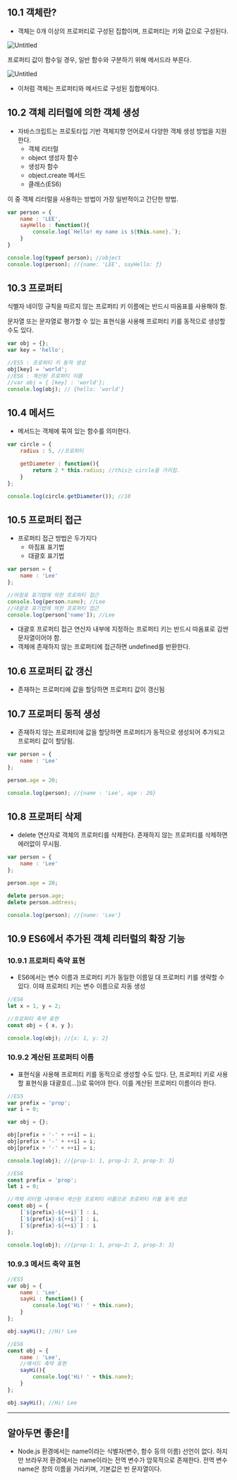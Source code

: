 ## 10.1 객체란?

- 객체는 0개 이상의 프로퍼티로 구성된 집합이며, 프로퍼티는 키와 값으로 구성된다.

![Untitled](https://s3-us-west-2.amazonaws.com/secure.notion-static.com/dae1a0a4-f7af-4088-aa2a-7ee6b9346b40/Untitled.png)

프로퍼티 값이 함수일 경우, 일반 함수와 구분하기 위해 메서드라 부른다.

![Untitled](https://s3-us-west-2.amazonaws.com/secure.notion-static.com/8549d28e-1859-4476-b0c0-b979864d78a5/Untitled.png)

- 이처럼 객체는 프로퍼티와 메서드로 구성된 집합체이다.

## 10.2 객체 리터럴에 의한 객체 생성

- 자바스크립트는 프로토타입 기반 객체지향 언어로서 다양한 객체 생성 방법을 지원한다.
    - 객체 리터럴
    - object 생성자 함수
    - 생성자 함수
    - object.create 메서드
    - 클래스(ES6)

이 중 객체 리터럴을 사용하는 방법이 가장 일반적이고 간단한 방법.

```jsx
var person = {
	name : 'LEE',
	sayHello : function(){
		console.log(`Hello! my name is ${this.name}.`);
	}
}

console.log(typeof person); //object
console.log(person); //{name: 'LEE', sayHello: ƒ}
```

## 10.3 프로퍼티

식별자 네이밍 규칙을 따르지 않는 프로퍼티 키 이름에는 반드시 따옴표를 사용해야 함.

문자열 또는 문자열로 평가할 수 있는 표현식을 사용해 프로퍼티 키를 동적으로 생성할 수도 있다.

```jsx
var obj = {};
var key = 'hello';

//ES5 : 프로퍼티 키 동적 생성
obj[key] = 'world';
//ES6 : 계산된 프로퍼티 이름
//var obj = { [key] : 'world'};
console.log(obj); // {hello: 'world'}
```

## 10.4 메서드

- 메서드는 객체에 묶여 있는 함수를 의미한다.

```jsx
var circle = {
	radius : 5, //프로퍼티

	getDiameter : function(){
		return 2 * this.radius; //this는 circle을 가리킴.
	}
};

console.log(circle.getDiameter()); //10
```

## 10.5 프로퍼티 접근

- 프로퍼티 접근 방법은 두가지다
    - 마침표 표기법
    - 대괄호 표기법

```jsx
var person = {
	name : 'Lee'
};

//마침표 표기법에 의한 프로퍼티 접근
console.log(person.name); //Lee
//대괄호 표기법에 의한 프로퍼티 접근
console.log(person['name']); //Lee
```

- 대괄호 프로퍼티 접근 연산자 내부에 지정하는 프로퍼티 키는 반드시 따옴표로 감싼 문자열이어야 함.
- 객체에 존재하지 않는 프로퍼티에 접근하면 undefined를 반환한다.

## 10.6 프로퍼티 값 갱신

- 존재하는 프로퍼티에 값을 할당하면 프로퍼티 값이 갱신됨

## 10.7 프로퍼티 동적 생성

- 존재하지 않는 프로퍼티에 값을 할당하면 프로퍼티가 동적으로 생성되어 추가되고 프로퍼티 값이 할당됨.

```jsx
var person = {
	name : 'Lee'
};

person.age = 20;

console.log(person); //{name : 'Lee', age : 20}
```

## 10.8 프로퍼티 삭제

- delete 연산자로 객체의 프로퍼티를 삭제한다. 존재하지 않는 프로퍼티를 삭제하면 에러없이 무시됨.

```jsx
var person = {
	name : 'Lee'
};

person.age = 20;

delete person.age;
delete person.address;

console.log(person); //{name: 'Lee'}
```

## 10.9 ES6에서 추가된 객체 리터럴의 확장 기능

### 10.9.1 프로퍼티 축약 표현

- ES6에서는 변수 이름과 프로퍼티 키가 동일한 이름일 대 프로퍼티 키를 생략할 수 있다. 이때 프로퍼티 키는 변수 이름으로 자동 생성

```jsx
//ES6
let x = 1, y = 2;

//프로퍼티 축약 표현
const obj = { x, y };

console.log(obj); //{x: 1, y: 2}
```

### 10.9.2 계산된 프로퍼티 이름

- 표현식을 사용해 프로퍼티 키를 동적으로 생성할 수도 있다. 단, 프로퍼티 키로 사용할 표현식을 대괄호([…])로 묶어야 한다. 이를 계산된 프로퍼티 이름이라 한다.

```jsx
//ES5
var prefix = 'prop';
var i = 0;

var obj = {};

obj[prefix + '-' + ++i] = i;
obj[prefix + '-' + ++i] = i;
obj[prefix + '-' + ++i] = i;

console.log(obj); //{prop-1: 1, prop-2: 2, prop-3: 3}
```

```jsx
//ES6
const prefix = 'prop';
let i = 0;

//객체 리터럴 내부에서 계산된 프로퍼티 이름으로 프로퍼티 키를 동적 생성
const obj = {
	[`${prefix}-${++i}`] : i,
	[`${prefix}-${++i}`] : i,
	[`${prefix}-${++i}`] : i
};

console.log(obj); //{prop-1: 1, prop-2: 2, prop-3: 3}
```

### 10.9.3 메서드 축약 표현

```jsx
//ES5
var obj = {
	name : 'Lee',
	sayHi : function() {
		console.log('Hi! ' + this.name);
	}
};

obj.sayHi(); //Hi! Lee
```

```jsx
//ES6
const obj = {
	name : 'Lee',
	//메서드 축약 표현
	sayHi(){
		console.log('Hi! ' + this.name);
	}
};

obj.sayHi(); //Hi! Lee
```

---

## 알아두면 좋은!🎯

- Node.js 환경에서는 name이라는 식별자(변수, 함수 등의 이름) 선언이 없다. 하지만 브라우저 환경에서는 name이라는 전역 변수가 암묵적으로 존재한다. 전역 변수 name은 창의 이름을 가리키며, 기본값은 빈 문자열이다.